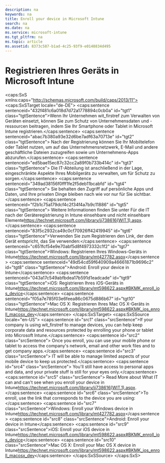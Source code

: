 ```yaml
---
description: na
keywords: na
title: Enroll your device in Microsoft Intune
search: na
ms.date: na
ms.service: microsoft-intune
ms.tgt_pltfrm: na
ms.topic: article
ms.assetid: 8373c587-b1ad-4c25-93f9-e0148834d495
---
```

# Registrieren Ihres Ger&#228;ts in Microsoft Intune
<?xml version="1.0" encoding="utf-8"?>
<caps:SxS xmlns:caps="http://schemas.microsoft.com/build/caps/2013/11">
  <caps:SxSTarget locale="de-DE">
    <developerConceptualDocument xsi:schemaLocation="http://ddue.schemas.microsoft.com/authoring/2003/5 http://dduestorage.blob.core.windows.net/ddueschema/developer.xsd" xmlns="http://ddue.schemas.microsoft.com/authoring/2003/5" xmlns:xlink="http://www.w3.org/1999/xlink" xmlns:xsi="http://www.w3.org/2001/XMLSchema-instance">
      <introduction>
        <para>
          <caps:sentence sentenceid="432f481c6a018d7d72a1778894c0cb0a" id="tgt1" class="tgtSentence">Wenn Ihr Unternehmen <token>wit_firstref</token> zum Verwalten von Geräten einsetzt, können Sie zum Schutz von Unternehmensdaten und -ressourcen beitragen, indem Sie Ihr Smartphone oder Tablet in Microsoft Intune registrieren.</caps:sentence>
          <caps:sentence sentenceid="abac7b380a93e32d6be7adf63a70713e" id="tgt2" class="tgtSentence"> Nach der Registrierung können Sie Ihr Mobiltelefon oder Tablet nutzen, um auf das Unternehmensnetzwerk, E-Mail und andere geschäftliche Dateien zuzugreifen sowie um Unternehmens-Apps abzurufen.</caps:sentence>
          <caps:sentence sentenceid="ed5bae15ec87c32cc2a89f0b733b414c" id="tgt3" class="tgtSentence"> Die IT-Abteilung ist anschließend in der Lage, eingeschränkte Aspekte Ihres Mobilgeräts zu verwalten, um für Schutz zu sorgen.</caps:sentence>
          <caps:sentence sentenceid="349ad38156f0fff1fe2f5deb11bcabfd" id="tgt4" class="tgtSentence"> Sie behalten den Zugriff auf persönliche Apps und Daten, und Ihre privaten Dinge bleiben nach wie vor nur für Sie sichtbar.</caps:sentence>
          <caps:sentence sentenceid="f2b1c75a179dcf4c2f34f4a7b9c11886" id="tgt5" class="tgtSentence"> Weitere Informationen finden Sie unter <externalLink><linkText>Für die IT nach der Geräteregistrierung in Intune einsehbare und nicht einsehbare Elemente</linkText><linkUri>https://technet.microsoft.com/library/jj738616(WIT.1).aspx</linkUri></externalLink>.</caps:sentence>
        </para>
        <para>
          <caps:sentence sentenceid="83f5c2932ca49c0cf70926ff42419945" id="tgt6" class="tgtSentence">Verwenden Sie zum Registrieren den Link, der dem Gerät entspricht, das Sie verwenden:</caps:sentence>
        </para>
        <list class="bullet">
          <listItem>
            <para>
              <caps:sentence sentenceid="c651fcf54e9e70abf5d8f4973332c1f2" id="tgt7" class="tgtSentence">Windows: <externalLink><linkText>Registrieren Ihres Windows-Geräts in Intune</linkText><linkUri>https://technet.microsoft.com/library/mt427782.aspx</linkUri></externalLink></caps:sentence>
            </para>
          </listItem>
          <listItem>
            <para>
              <caps:sentence sentenceid="49d54cd59f640909a46661871b9696c2" id="tgt8" class="tgtSentence">Android: <link xlink:href="465763db-b68d-4392-a5a4-732b5b875c2b#BKMK_andr_enroll_devc"> Enroll your device in Intune</link></caps:sentence>
            </para>
          </listItem>
          <listItem>
            <para>
              <caps:sentence sentenceid="043a17c549abfbdea17b591d1eadcade" id="tgt9" class="tgtSentence">iOS: <externalLink><linkText>Registrieren Ihres iOS-Geräts in Intune</linkText><linkUri>https://technet.microsoft.com/library/mt598622.aspx#BKMK_enroll_ios_device</linkUri></externalLink></caps:sentence>
            </para>
          </listItem>
          <listItem>
            <para>
              <caps:sentence sentenceid="f05a7e785f03e6feea86c0675d886b67" id="tgt10" class="tgtSentence">Mac OS X: <externalLink><linkText>Registrieren Ihres Mac OS X-Geräts in Intune</linkText><linkUri>https://technet.microsoft.com/library/mt598622.aspx#BKMK_ios_enroll_macosx_dev</linkUri></externalLink></caps:sentence>
            </para>
          </listItem>
        </list>
      </introduction>
      <relatedTopics></relatedTopics>
    </developerConceptualDocument>
  </caps:SxSTarget>
  <caps:SxSSource locale="en-US">
    <developerConceptualDocument xsi:schemaLocation="http://ddue.schemas.microsoft.com/authoring/2003/5 http://dduestorage.blob.core.windows.net/ddueschema/developer.xsd" xmlns="http://ddue.schemas.microsoft.com/authoring/2003/5" xmlns:xlink="http://www.w3.org/1999/xlink" xmlns:xsi="http://www.w3.org/2001/XMLSchema-instance">
      <introduction>
        <para>
          <caps:sentence id="src1" class="srcSentence">If your company is using <token>wit_firstref</token> to manage devices, you can help keep corporate data and resources protected by enrolling your phone or tablet into Microsoft Intune.</caps:sentence>
          <caps:sentence id="src2" class="srcSentence"> Once you enroll, you can use your mobile phone or tablet to access the company's network, email and other work files and to get company apps.</caps:sentence>
          <caps:sentence id="src3" class="srcSentence"> IT will be able to manage limited aspects of your mobile device to keep us protected.</caps:sentence>
          <caps:sentence id="src4" class="srcSentence"> You'll still have  access to personal apps and data, and  your private stuff is still for your eyes only.</caps:sentence>
          <caps:sentence id="src5" class="srcSentence"> Read More about <externalLink><linkText>What IT can and can't see when you enroll your device in Intune</linkText><linkUri>https://technet.microsoft.com/library/jj738616(WIT.1).aspx</linkUri></externalLink>.</caps:sentence>
        </para>
        <para>
          <caps:sentence id="src6" class="srcSentence">To enroll, use the link that corresponds to the device you are using:</caps:sentence>
        </para>
        <list class="bullet">
          <listItem>
            <para>
              <caps:sentence id="src7" class="srcSentence">Windows: <externalLink><linkText>Enroll your Windows device in Intune</linkText><linkUri>https://technet.microsoft.com/library/mt427782.aspx</linkUri></externalLink></caps:sentence>
            </para>
          </listItem>
          <listItem>
            <para>
              <caps:sentence id="src8" class="srcSentence">Android: <link xlink:href="465763db-b68d-4392-a5a4-732b5b875c2b#BKMK_andr_enroll_devc"> Enroll your device in Intune</link></caps:sentence>
            </para>
          </listItem>
          <listItem>
            <para>
              <caps:sentence id="src9" class="srcSentence">iOS: <externalLink><linkText>Enroll your iOS device in Intune</linkText><linkUri>https://technet.microsoft.com/library/mt598622.aspx#BKMK_enroll_ios_device</linkUri></externalLink></caps:sentence>
            </para>
          </listItem>
          <listItem>
            <para>
              <caps:sentence id="src10" class="srcSentence">Mac OS X: <externalLink><linkText>Enroll your Mac OS X device in Intune</linkText><linkUri>https://technet.microsoft.com/library/mt598622.aspx#BKMK_ios_enroll_macosx_dev</linkUri></externalLink></caps:sentence>
            </para>
          </listItem>
        </list>
      </introduction>
      <relatedTopics></relatedTopics>
    </developerConceptualDocument>
  </caps:SxSSource>
</caps:SxS>